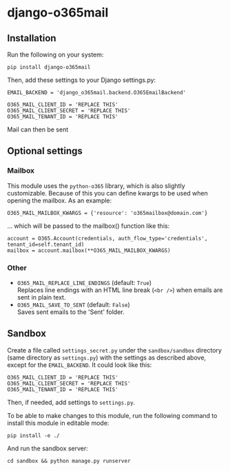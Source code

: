 # django-o365mail

## Installation
Run the following on your system:

    pip install django-o365mail

Then, add these settings to your Django settings.py:

    EMAIL_BACKEND = 'django_o365mail.backend.O365EmailBackend'

    O365_MAIL_CLIENT_ID = 'REPLACE THIS'
    O365_MAIL_CLIENT_SECRET = 'REPLACE THIS'
    O365_MAIL_TENANT_ID = 'REPLACE THIS'

Mail can then be sent 

## Optional settings

### Mailbox
This module uses the `python-o365` library, which is also slightly customizable. Because of this you can define kwargs to be used when opening the mailbox. As an example:

    O365_MAIL_MAILBOX_KWARGS = {'resource': 'o365mailbox@domain.com'}

... which will be passed to the mailbox() function like this:

    account = O365.Account(credentials, auth_flow_type='credentials', tenant_id=self.tenant_id)
    mailbox = account.mailbox(**O365_MAIL_MAILBOX_KWARGS)

### Other
- `O365_MAIL_REPLACE_LINE_ENDINGS` (default: `True`)  
  Replaces line endings with an HTML line break (`<br />`) when emails are sent in plain text.
- `O365_MAIL_SAVE_TO_SENT` (default: `False`)  
  Saves sent emails to the 'Sent' folder.


## Sandbox
Create a file called `settings_secret.py` under the `sandbox/sandbox` directory (same directory as `settings.py`) with the settings as described above, except for the `EMAIL_BACKEND`. It could look like this:

    O365_MAIL_CLIENT_ID = 'REPLACE THIS'
    O365_MAIL_CLIENT_SECRET = 'REPLACE THIS'
    O365_MAIL_TENANT_ID = 'REPLACE THIS'

Then, if needed, add settings to `settings.py`.

To be able to make changes to this module, run the following command to install this module in editable mode:

    pip install -e ./

And run the sandbox server:

    cd sandbox && python manage.py runserver

